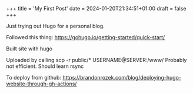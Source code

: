 +++
title = 'My First Post'
date = 2024-01-20T21:34:51+01:00
draft = false
+++

Just trying out Hugo for a personal blog.

Followed this thing: https://gohugo.io/getting-started/quick-start/

Built site with
    hugo


Uploaded by calling
    scp -r public/* USERNAME@SERVER:/www/
Probably not efficient. Should learn rsync

To deploy from github: https://brandonrozek.com/blog/deploying-hugo-website-through-gh-actions/
